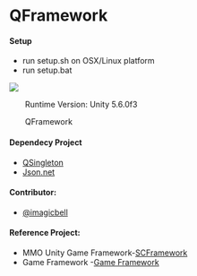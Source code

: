# QFramework


#### Setup

* run setup.sh on OSX/Linux platform
* run setup.bat

![](./DocRes/1.png)

&emsp;&emsp;Runtime Version: Unity 5.6.0f3<br>

  QFramework

#### Dependecy Project

* [QSingleton](https://github.com/liangxiegame/QSingleton)
* [Json.net](https://github.com/JamesNK/Newtonsoft.Json)

#### Contributor:

- [@imagicbell](https://github.com/imagicbell)

#### Reference Project:
* MMO Unity Game Framework-[SCFramework](https://github.com/SnowCold/Qarth)
* Game Framework -[Game Framework](https://github.com/GameFramework/GameFramework)